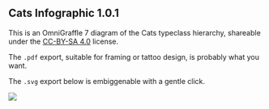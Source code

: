 ## Cats Infographic 1.0.1

This is an OmniGraffle 7 diagram of the Cats typeclass hierarchy, shareable under the [CC-BY-SA 4.0](https://creativecommons.org/licenses/by-sa/4.0/) license.

The `.pdf` export, suitable for framing or tattoo design, is probably what you want.

The `.svg` export below is embiggenable with a gentle click.

![](https://cdn.rawgit.com/tpolecat/cats-infographic/master/cats.svg)
